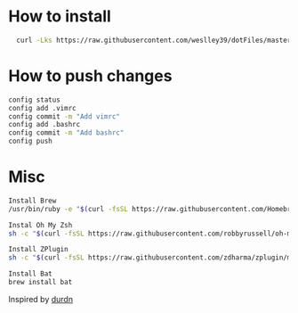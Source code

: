 # How to install
```bash
  curl -Lks https://raw.githubusercontent.com/weslley39/dotFiles/master/install.sh | /bin/bash
```
# How to push changes
```bash
config status
config add .vimrc
config commit -m "Add vimrc"
config add .bashrc
config commit -m "Add bashrc"
config push
```

# Misc
```bash
Install Brew
/usr/bin/ruby -e "$(curl -fsSL https://raw.githubusercontent.com/Homebrew/install/master/install)"

Instal Oh My Zsh
sh -c "$(curl -fsSL https://raw.githubusercontent.com/robbyrussell/oh-my-zsh/master/tools/install.sh)"

Install ZPlugin
sh -c "$(curl -fsSL https://raw.githubusercontent.com/zdharma/zplugin/master/doc/install.sh)"

Install Bat
brew install bat

```

Inspired by [durdn](https://developer.atlassian.com/blog/2016/02/best-way-to-store-dotfiles-git-bare-repo/)
